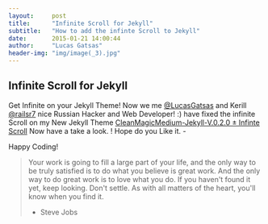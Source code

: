 ```yaml
---
layout:     post
title:      "Infinite Scroll for Jekyll"
subtitle:   "How to add the infinte Scroll to Jekyll"
date:       2015-01-21 14:00:44
author:     "Lucas Gatsas"
header-img: "img/image(_3).jpg"
---
```

<h2 class="section-heading">Infinite Scroll for Jekyll</h2>


Get Infinite on your Jekyll Theme!
Now we me [@LucasGatsas](https://www.twitter.com/LucasGatsas) and Kerill [@railsr7](https://www.twitter.com/@railsr7) nice Russian Hacker and Web Developer! :) have fixed the infinite Scroll on my New Jekyll Theme 
[CleanMagicMedium-Jekyll-V.0.2.0 ± Infinte Scroll](https://github.com/SpaceG/CleanMagicMedium-Jekyll-V.0.2.0) 
Now have a take a look. ! Hope do you Like it. - 




Happy Coding!






<!--

<a href="#">
    <img src="{{ site.baseurl }}/img/static.squarespace.jpg" alt="Post Sample Image">
</a>
-->


<!--
<a href="#">
    <img src="{{ site.baseurl }}/img/gitlist.io.png" alt="Post Sample Image">
</a> -->
<!--

<a href="#">
    <img src="{{ site.baseurl }}/img/design.png" alt="Post Sample Image">
</a> 


-->




<blockquote>Your work is going to fill a large part of your life, and the only way to be truly satisfied is to do what you believe is great work. And the only way to do great work is to love what you do. If you haven't found it yet, keep looking. Don't settle. As with all matters of the heart, you'll know when you find it.

- Steve Jobs

</blockquote>


<!-- 
<a href="#">
    <img src="{{ site.baseurl }}/img/jekyllthemewhite.png" alt="Post Sample Image">
</a> 



 -->



